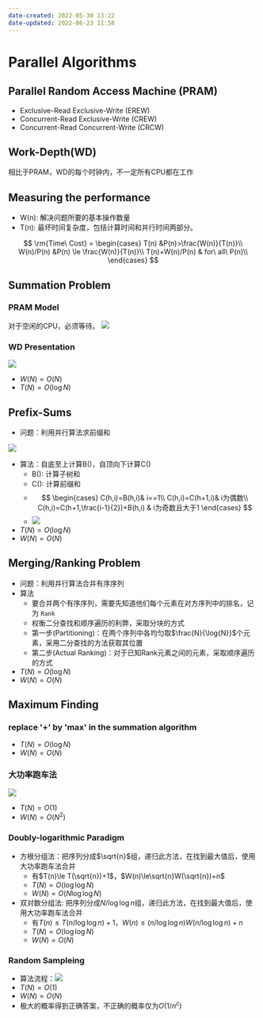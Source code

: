 ```yaml
---
date-created: 2022-05-30 13:22
date-updated: 2022-06-23 11:58
---
```


# Parallel Algorithms

## Parallel Random Access Machine (PRAM)

- Exclusive-Read Exclusive-Write (EREW)
- Concurrent-Read Exclusive-Write (CREW)
- Concurrent-Read Concurrent-Write (CRCW)

## Work-Depth(WD)

相比于PRAM，WD的每个时钟内，不一定所有CPU都在工作

## Measuring the performance

- W(n): 解决问题所要的基本操作数量
- T(n): 最坏时间复杂度，包括计算时间和并行时间两部分。

$$
\rm{Time\ Cost} = \begin{cases}
T(n) &P(n)>\frac{W(n)}{T(n)}\\
W(n)/P(n) &P(n) \le \frac{W(n)}{T(n)}\\
T(n)+W(n)/P(n) & for\ all\ P(n)\\
\end{cases}
$$

## Summation Problem

### PRAM Model

对于空闲的CPU，必须等待。
![](https://zerokei-imgurl.oss-cn-hangzhou.aliyuncs.com/img/20220623102512.png)

### WD Presentation

![](https://zerokei-imgurl.oss-cn-hangzhou.aliyuncs.com/img/20220623102518.png)

- $W(N)=O(N)$
- $T(N) = O(\log{N})$

## Prefix-Sums

- 问题：利用并行算法求前缀和

![](https://zerokei-imgurl.oss-cn-hangzhou.aliyuncs.com/img/20220623105334.png)

- 算法：自底至上计算B()，自顶向下计算C()
	- B(): 计算子树和
	- C(): 计算前缀和
	- $$
		                    \begin{cases}
		                    C(h,i)=B(h,i)& i==1\\
		                    C(h,i)=C(h+1,i)& i为偶数\\
		                    C(h,i)=C(h+1,\frac{i-1}{2})+B(h,i) & i为奇数且大于1
		                    \end{cases}
		$$
	- ![](https://zerokei-imgurl.oss-cn-hangzhou.aliyuncs.com/img/20220623105816.png)
- $T(N)=O(\log{N})$
- $W(N)=O(N)$

## Merging/Ranking Problem

- 问题：利用并行算法合并有序序列
- 算法
	- 要合并两个有序序列，需要先知道他们每个元素在对方序列中的排名，记为 `Rank`
	- 权衡二分查找和顺序遍历的利弊，采取分块的方式
	- 第一步(Partitioning)：在两个序列中各均匀取$\frac{N}{\log{N}}$个元素，采用二分查找的方法获取其位置
	- 第二步(Actual Ranking)：对于已知Rank元素之间的元素，采取顺序遍历的方式
- $T(N)=O(\log{N})$
- $W(N)=O(N)$

## Maximum Finding

### replace '+' by 'max' in the summation algorithm

- $T(N)=O(\log{N})$
- $W(N)=O(N)$

### 大功率跑车法

![](https://zerokei-imgurl.oss-cn-hangzhou.aliyuncs.com/img/20220623112142.png)

- $T(N)=O(1)$
- $W(N)=O(N^2)$

### Doubly-logarithmic Paradigm

- 方根分组法：把序列分成$\sqrt{n}$组，递归此方法，在找到最大值后，使用大功率跑车法合并
	- 有$T(n)\le T(\sqrt{n})+1$，$W(n)\le\sqrt{n}W(\sqrt{n})+n$
	- $T(N)=O(\log\log{N})$
	- $W(N)=O(N\log\log{N})$
- 双对数分组法: 把序列分成$N/\log\log{n}$组，递归此方法，在找到最大值后，使用大功率跑车法合并
	- 有$T(n)\le T(n/\log\log{n})+1$，$W(n)\le(n/\log\log{n})W(n/\log\log{n})+n$
	- $T(N)=O(\log\log{N})$
	- $W(N)=O(N)$

### Random Sampleing
- 算法流程：![](https://zerokei-imgurl.oss-cn-hangzhou.aliyuncs.com/img/20220623120319.png)
- $T(N)=O(1)$
- $W(N)=O(N)$
- 极大的概率得到正确答案，不正确的概率仅为$O(1/n^c)$